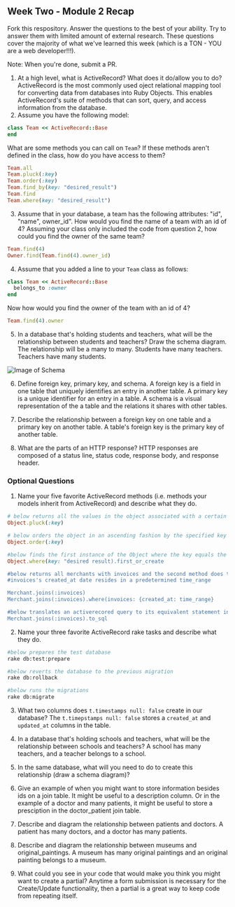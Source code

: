 ## Week Two - Module 2 Recap

Fork this respository. Answer the questions to the best of your ability. Try to answer them with limited amount of external research. These questions cover the majority of what we've learned this week (which is a TON - YOU are a web developer!!!). 

Note: When you're done, submit a PR.

1. At a high level, what is ActiveRecord? What does it do/allow you to do?
ActiveRecord is the most commonly used oject relational mapping tool for converting data from databases into Ruby Objects. This enables ActiveRecord's suite of methods that can sort, query, and access information from the database. 
2. Assume you have the following model:

```ruby
class Team << ActiveRecord::Base
end
```

What are some methods you can call on `Team`? If these methods aren't defined in the class, how do you have access to them?
```ruby
Team.all
Team.pluck(:key)
Team.order(:key)
Team.find_by(key: "desired_result")
Team.find
Team.where(key: "desired_result")
```

3. Assume that in your database, a team has the following attributes: "id", "name", owner_id". How would you find the name of a team with an id of 4? Assuming your class only included the code from question 2, how could you find the owner of the same team?
```ruby
Team.find(4)
Owner.find(Team.find(4).owner_id)
```


4. Assume that you added a line to your `Team` class as follows:

```ruby
class Team << ActiveRecord::Base
  belongs_to :owner
end
```

Now how would you find the owner of the team with an id of 4?
```ruby
Team.find(4).owner
```

5. In a database that's holding students and teachers, what will be the relationship between students and teachers? Draw the schema diagram. 
The relationship will be a many to many. Students have many teachers. Teachers have many students. 

![Image of Schema](http://paulzaich.com/images/blog/sql-schema-example.png)

6. Define foreign key, primary key, and schema.
A foreign key is a field in one table that uniquely identifies an entry in another table. A primary key is a unique identifier for an entry in a table. A schema is a visual representation of the a table and the relations it shares with other tables.  

7. Describe the relationship between a foreign key on one table and a primary key on another table.
A table's foreign key is the primary key of another table. 

8. What are the parts of an HTTP response?
HTTP responses are composed of a status line, status code, response body, and response header. 

### Optional Questions

1. Name your five favorite ActiveRecord methods (i.e. methods your models inherit from ActiveRecord) and describe what they do.
```ruby
# below returns all the values in the object associated with a certain key
Object.pluck(:key)

# below orders the object in an ascending fashion by the specified key
Object.order(:key)

#below finds the first instance of the Object where the key equals the desired result and if it does not exist it creates it
Object.where(key: "desired result).first_or_create

#below returns all merchants with invoices and the second method does the same where the 
#invoices's created_at date resides in a predetermined time_range

Merchant.joins(:invoices)
Merchant.joins(:invoices).where(invoices: {created_at: time_range}

#below translates an activerecored query to its equivalent statement in SQL
Merchant.joins(:invoices).to_sql

````
2. Name your three favorite ActiveRecord rake tasks and describe what they do.
```bash
#below prepares the test database
rake db:test:prepare

#below reverts the database to the previous migration
rake db:rollback

#below runs the migrations
rake db:migrate
```
3. What two columns does `t.timestamps null: false` create in our database?
The `t.timepstamps null: false` stores a `created_at` and `updated_at` columns in the table.

4. In a database that's holding schools and teachers, what will be the relationship between schools and teachers?
A school has many teachers, and a teacher belongs to a school. 

5. In the same database, what will you need to do to create this relationship (draw a schema diagram)?

6. Give an example of when you might want to store information besides ids on a join table.
It might be useful to a description column. Or in the example of a doctor and many patients, it might be useful to store a presciption in the doctor_patient join table.

7. Describe and diagram the relationship between patients and doctors.
A patient has many doctors, and a doctor has many patients.

8. Describe and diagram the relationship between museums and original_paintings.
A museum has many original paintings and an original painting belongs to a museum.

9. What could you see in your code that would make you think you might want to create a partial?
Anytime a form submission is necessary for the Create/Update functionality, then a partial is a great way to keep code from repeating itself. 
